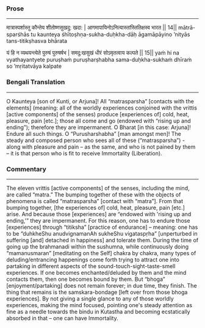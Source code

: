### Prose 
 --- 
मात्रास्पर्शास्तु कौन्तेय शीतोष्णसुखदु: खदा: |
आगमापायिनोऽनित्यास्तांस्तितिक्षस्व भारत || 14||
mātrā-sparśhās tu kaunteya śhītoṣhṇa-sukha-duḥkha-dāḥ
āgamāpāyino ’nityās tans-titikṣhasva bhārata

यं हि न व्यथयन्त्येते पुरुषं पुरुषर्षभ |
समदु:खसुखं धीरं सोऽमृतत्वाय कल्पते || 15||
yaṁ hi na vyathayantyete puruṣhaṁ puruṣharṣhabha
sama-duḥkha-sukhaṁ dhīraṁ so ’mṛitatvāya kalpate

### Bengali Translation 
 --- 
O Kaunteya [son of Kunti, or Arjuna]! All “matrasparsha” [contacts with the elements] (meaning: all of the worldly experiences conjoined with the vrittis [active components] of the senses) produce [experiences of] cold, heat, pleasure, pain [etc.]; those all come and go (endowed with “rising up and ending”); therefore they are impermanent. O Bharat [in this case: Arjuna]! Endure all such things. O “Purusharshabha” [man amongst men]! The steady and composed person who sees all of these (“matrasparsha”) - along with pleasure and pain – as the same, and who is not pained by them – it is that person who is fit to receive Immortality (Liberation).

### Commentary 
 --- 
The eleven vrittis [active components] of the senses, including the mind, are called “matra.” The bumping together of these with the objects of phenomena is called “matrasparsha” [contact with “matra”]. From that bumping together, [the experiences of] cold, heat, pleasure, pain [etc.] arise. And because those [experiences] are “endowed with 'rising up and ending,'” they are impermanent. For this reason, one has to endure those [experiences] through “titiksha” [practice of endurance] – meaning: one has to be “duhkheShu anudvignamanAh sukheShu vigataspṛha” [unperturbed in suffering [and] detached in happiness] and tolerate them. During the time of going up the brahmanadi within the sushumna, while continuously doing “mamanusmaran” [meditating on the Self] chakra by chakra, many types of deluding/entrancing happenings come forth trying to attract one into partaking in different aspects of the sound-touch-sight-taste-smell experiences. If one becomes enchanted/deluded by them and the mind contacts them, then one becomes bound by them. But “bhoga” [enjoyment/partaking] does not remain forever; in due time, they finish. The thing that remains is the samskara-bondage [left over from those bhoga experiences]. By not giving a single glance to any of those worldly experiences, making the mind focused, pointing one's steady attention as fine as a needle towards the bindu in Kutastha and becoming ecstatically absorbed in that – one can have Immortality.  